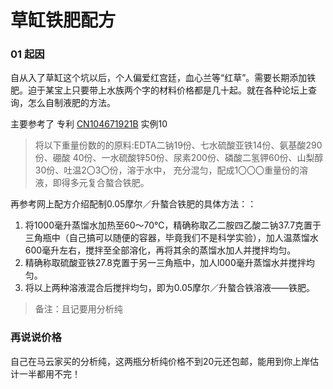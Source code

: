 # 草缸铁肥配方


### 01 起因

自从入了草缸这个坑以后，个人偏爱红宫廷，血心兰等“红草”。需要长期添加铁肥。迫于某宝上只要带上水族两个字的材料价格都是几十起。就在各种论坛上查询，怎么自制液肥的方法。

主要参考了 专利 [CN104671921B](https://patents.google.com/patent/CN1762916A/zh) 实例10


> 将以下重量份数的的原料:EDTA二钠19份、七水硫酸亚铁14份、氨基酸290份、硼酸 40份、一水硫酸锌50份、尿素200份、磷酸二氢钾60份、山梨醇30份、吐温2〇3〇份，溶于水中， 充分混匀，配成1〇〇〇重量份的溶液，即得多元复合螯合铁肥。

再参考网上配方介绍配制0.05摩尔／升螯合铁肥的具体方法：：

1. 将1000毫升蒸馏水加热至60～70℃，精确称取乙二胺四乙酸二钠37.7克置于三角瓶中（自己搞可以随便的容器，毕竟我们不是科学实验），加人温蒸馏水600毫升左右，搅拌至全部溶化，再将其余的蒸馏水加人并搅拌均匀。
2. 精确称取硫酸亚铁27.8克置于另一三角瓶中，加人l000毫升蒸馏水并搅拌均匀。
3. 将以上两种溶液混合后搅拌均匀，即为0.05摩尔／升螯合铁溶液——铁肥。

> 备注：且记要用分析纯

### 再说说价格

自己在马云家买的分析纯，这两瓶分析纯价格不到20元还包邮，能用到你上岸估计一半都用不完！


